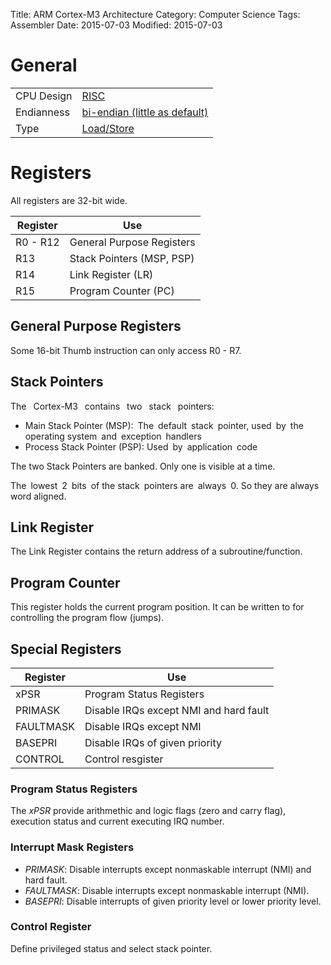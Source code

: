 Title: ARM Cortex-M3 Architecture
Category: Computer Science
Tags: Assembler
Date: 2015-07-03
Modified: 2015-07-03


# General

|            |                                                                                               |
|------------|-----------------------------------------------------------------------------------------------|
| CPU Design | [RISC](https://en.m.wikipedia.org/wiki/Reduced_instruction_set_computer)                      |
| Endianness | [bi-endian (little as default)](https://en.m.wikipedia.org/wiki/Bi-endian#Bi-endian_hardware) |
| Type       | [Load/Store](https://en.m.wikipedia.org/wiki/Load/store_architecture)                         |

# Registers

All registers are 32-bit wide.

| Register   | Use                       |
|------------|---------------------------|
| R0 - R12   | General Purpose Registers |
| R13        | Stack Pointers (MSP, PSP) |
| R14        | Link Register (LR)        |
| R15        | Program Counter (PC)      |

## General Purpose Registers

Some 16-bit Thumb instruction can only access R0 - R7.

## Stack Pointers
The  Cortex-M3  contains  two  stack  pointers:

- Main Stack Pointer (MSP): The default stack pointer, used by the operating system and exception handlers
- Process Stack Pointer (PSP): Used by application code

The two Stack Pointers are banked. Only one is visible at a time.

The lowest 2 bits of the stack pointers are always 0. So they are always word aligned.

## Link Register

The Link Register contains the return address of a subroutine/function.

## Program Counter

This register holds the current program position. It can be written to for 
controlling the program flow (jumps).

## Special Registers

| Register  | Use                                    |
|-----------|----------------------------------------|
| xPSR      | Program Status Registers               |
| PRIMASK   | Disable IRQs except NMI and hard fault |
| FAULTMASK | Disable IRQs except NMI                |
| BASEPRI   | Disable IRQs of given priority         |
| CONTROL   | Control resgister                      |

### Program Status Registers

The *xPSR* provide arithmethic and logic flags (zero and carry flag),
execution status and current executing IRQ number.

### Interrupt Mask Registers

- *PRIMASK*: Disable interrupts except nonmaskable interrupt (NMI) and hard fault.
- *FAULTMASK*: Disable interrupts except nonmaskable interrupt (NMI).
- *BASEPRI*: Disable interrupts of given priority level or lower priority level.

### Control Register

Define privileged status and select stack pointer.